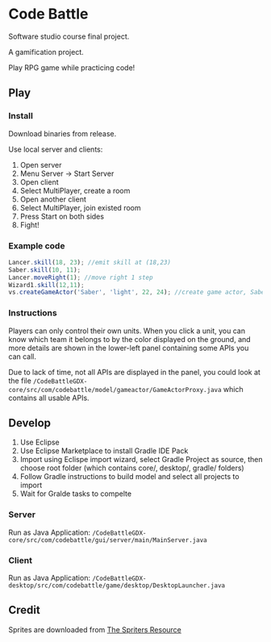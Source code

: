# Code Battle

Software studio course final project. 

A gamification project.

Play RPG game while practicing code!

## Play

### Install

Download binaries from release.

Use local server and clients:

1. Open server
2. Menu Server -> Start Server
3. Open client
4. Select MultiPlayer, create a room
5. Open another client
6. Select MultiPlayer, join existed room
7. Press Start on both sides
8. Fight!

### Example code

```javascript
Lancer.skill(18, 23); //emit skill at (18,23)
Saber.skill(10, 11);
Lancer.moveRight(1); //move right 1 step
Wizard1.skill(12,11);
vs.createGameActor('Saber', 'light', 22, 24); //create game actor, Sabe
```

### Instructions

Players can only control their own units.
When you click a unit, you can know which team it belongs to by the color displayed on the ground, and more details are shown in the lower-left panel containing some APIs you can call.

Due to lack of time, not all APIs are displayed in the panel, you could look at the file  `/CodeBattleGDX-core/src/com/codebattle/model/gameactor/GameActorProxy.java` which contains all usable APIs.

## Develop

1. Use Eclipse
2. Use Eclipse Marketplace to install Gradle IDE Pack
3. Import using Eclispe import wizard, select Gradle Project as source, then choose root folder (which contains core/, desktop/, gradle/ folders) 
4. Follow Gradle instructions to build model and select all projects to import
5. Wait for Gralde tasks to compelte

### Server

Run as Java Application:
`/CodeBattleGDX-core/src/com/codebattle/gui/server/main/MainServer.java`

### Client

Run as Java Application:
`/CodeBattleGDX-desktop/src/com/codebattle/game/desktop/DesktopLauncher.java`

## Credit

Sprites are downloaded from [The Spriters Resource](http://www.spriters-resource.com/)
